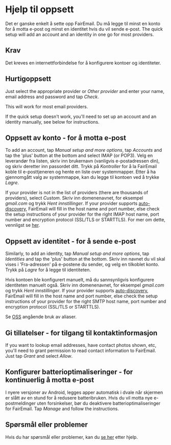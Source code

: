 # Hjelp til oppsett

Det er ganske enkelt å sette opp FairEmail. Du må legge til minst en konto for å motta e-post og minst en identitet hvis du vil sende e-post. The quick setup will add an account and an identity in one go for most providers.

## Krav

Det kreves en internettforbindelse for å konfigurere kontoer og identiteter.

## Hurtigoppsett

Just select the appropriate provider or *Other provider* and enter your name, email address and password and tap *Check*.

This will work for most email providers.

If the quick setup doesn't work, you'll need to set up an account and an identity manually, see below for instructions.

## Oppsett av konto - for å motta e-post

To add an account, tap *Manual setup and more options*, tap *Accounts* and tap the 'plus' button at the bottom and select IMAP (or POP3). Velg en leverandør fra listen, skriv inn brukernavn (vanligvis e-postadressen din), og skriv deretter inn passordet ditt. Trykk på *Kontroller* for å la FairEmail koble til e-posttjeneren og hente en liste over systemmapper. Etter å ha gjennomgått valg av systemmappe, kan du legge til kontoen ved å trykke *Lagre*.

If your provider is not in the list of providers (there are thousands of providers), select *Custom*. Skriv inn domenenavnet, for eksempel *gmail.com* og trykk *Hent innstillinger*. If your provider supports [auto-discovery](https://tools.ietf.org/html/rfc6186), FairEmail will fill in the host name and port number, else check the setup instructions of your provider for the right IMAP host name, port number and encryption protocol (SSL/TLS or STARTTLS). For mer om dette, vennligst se [her](https://github.com/M66B/FairEmail/blob/master/FAQ.md#authorizing-accounts).

## Oppsett av identitet - for å sende e-post

Similarly, to add an identity, tap *Manual setup and more options*, tap *Identities* and tap the 'plus' button at the bottom. Skriv inn navnet du vil skal vises i 'Fra-adressen' på e-postene du sender, og velg en tilkoblet konto. Trykk på *Lagre* for å legge til identiteten.

Hvis kontoen ble konfigurert manuelt, må du sannsynligvis konfigurere identiteten manuelt også. Skriv inn domenenavnet, for eksempel *gmail.com* og trykk *Hent innstillinger*. If your provider supports [auto-discovery](https://tools.ietf.org/html/rfc6186), FairEmail will fill in the host name and port number, else check the setup instructions of your provider for the right SMTP host name, port number and encryption protocol (SSL/TLS or STARTTLS).

Se [OSS](https://github.com/M66B/FairEmail/blob/master/FAQ.md#FAQ9) angående bruk av aliaser.

## Gi tillatelser - for tilgang til kontaktinformasjon

If you want to lookup email addresses, have contact photos shown, etc, you'll need to grant permission to read contact information to FairEmail. Just tap *Grant* and select *Allow*.

## Konfigurer batterioptimaliseringer - for kontinuerlig å motta e-post

I nyere versjoner av Android, legges apper automatisk i dvale når skjermen er slått av en stund for å redusere batteribruken. Hvis du vil motta nye e-postmeldinger uten forsinkelser, bør du deaktivere batterioptimaliseringer for FairEmail. Tap *Manage* and follow the instructions.

## Spørsmål eller problemer

Hvis du har spørsmål eller problemer, kan du [se her](https://github.com/M66B/FairEmail/blob/master/FAQ.md) etter hjelp.